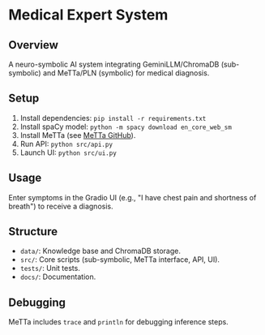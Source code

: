 # Medical Expert System

## Overview
A neuro-symbolic AI system integrating GeminiLLM/ChromaDB (sub-symbolic) and MeTTa/PLN (symbolic) for medical diagnosis.

## Setup
1. Install dependencies: `pip install -r requirements.txt`
2. Install spaCy model: `python -m spacy download en_core_web_sm`
3. Install MeTTa (see [MeTTa GitHub](https://github.com/trueagi-io/metta)).
4. Run API: `python src/api.py`
5. Launch UI: `python src/ui.py`

## Usage
Enter symptoms in the Gradio UI (e.g., "I have chest pain and shortness of breath") to receive a diagnosis.

## Structure
- `data/`: Knowledge base and ChromaDB storage.
- `src/`: Core scripts (sub-symbolic, MeTTa interface, API, UI).
- `tests/`: Unit tests.
- `docs/`: Documentation.

## Debugging
MeTTa includes `trace` and `println` for debugging inference steps.
